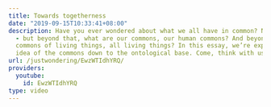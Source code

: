 ```yaml
---
title: Towards togetherness
date: "2019-09-15T10:33:41+08:00"
description: Have you ever wondered about what we all have in common? Not just breathing
  - but beyond that, what are our commons, our human commons? And beyond that - the
  commons of living things, all living things? In this essay, we’re exploring the
  idea of the commons down to the ontological base. Come, think with us.
url: /justwondering/EwzWTIdhYRQ/
providers:
  youtube:
    id: EwzWTIdhYRQ
type: video
---
```

